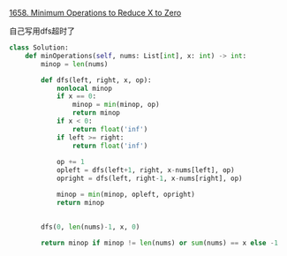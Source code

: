 [1658. Minimum Operations to Reduce X to Zero](https://leetcode.com/problems/minimum-operations-to-reduce-x-to-zero/)

自己写用dfs超时了

```py
class Solution:
    def minOperations(self, nums: List[int], x: int) -> int:
        minop = len(nums)

        def dfs(left, right, x, op):
            nonlocal minop
            if x == 0:
                minop = min(minop, op)
                return minop
            if x < 0:
                return float('inf')
            if left >= right:
                return float('inf')
            
            op += 1
            opleft = dfs(left+1, right, x-nums[left], op)
            opright = dfs(left, right-1, x-nums[right], op)

            minop = min(minop, opleft, opright)
            return minop

        
        dfs(0, len(nums)-1, x, 0)
        
        return minop if minop != len(nums) or sum(nums) == x else -1
            
```

